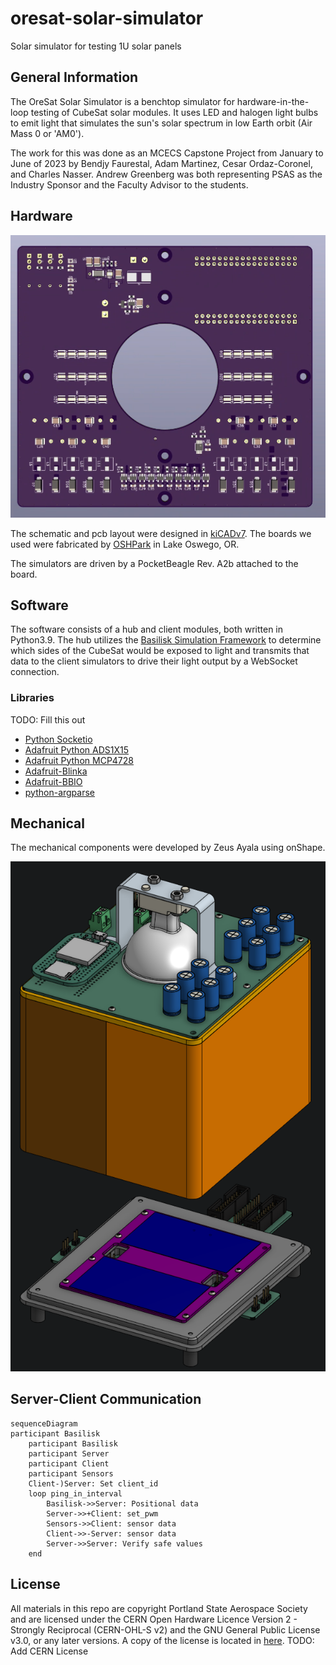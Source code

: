 # oresat-solar-simulator

Solar simulator for testing 1U solar panels

## General Information

The OreSat Solar Simulator is a benchtop simulator for hardware-in-the-loop testing of CubeSat solar modules. It uses LED and halogen light bulbs to emit light that simulates the sun's solar spectrum in low Earth orbit (Air Mass 0 or 'AM0').

The work for this was done as an MCECS Capstone Project from January to June of 2023 by Bendjy Faurestal, Adam Martinez, Cesar Ordaz-Coronel, and Charles Nasser. Andrew Greenberg was both representing PSAS as the Industry Sponsor and the Faculty Advisor to the students.

## Hardware

![boardlayout](board-render.png)

The schematic and pcb layout were designed in [kiCADv7](https://www.kicad.org/download/). The boards we used were fabricated by [OSHPark](https://oshpark.com/) in Lake Oswego, OR.

The simulators are driven by a PocketBeagle Rev. A2b attached to the board.

## Software

The software consists of a hub and client modules, both written in Python3.9. The hub utilizes the [Basilisk Simulation Framework](http://hanspeterschaub.info/basilisk/) to determine which sides of the CubeSat would be exposed to light and transmits that data to the client simulators to drive their light output by a WebSocket connection.

### Libraries

TODO: Fill this out
* [Python Socketio](https://python-socketio.readthedocs.io/en/latest/server.html#installation)
* [Adafruit Python ADS1X15](https://github.com/Ayush2309/Adafruit_ADS)
* [Adafruit Python MCP4728](https://github.com/adafruit/Adafruit_CircuitPython_MCP4728)
* [Adafruit-Blinka](https://github.com/adafruit/circuitpython)
* [Adafruit-BBIO](https://github.com/adafruit/adafruit-beaglebone-io-python)
* [python-argparse](https://docs.python.org/3/library/argparse.html)

## Mechanical

The mechanical components were developed by Zeus Ayala using onShape.

![housing](housing-render.png)

## Server-Client Communication

```mermaid
sequenceDiagram
participant Basilisk
    participant Basilisk
    participant Server
    participant Client
    participant Sensors
    Client-)Server: Set client_id
    loop ping_in_interval
        Basilisk->>Server: Positional data        
        Server->>+Client: set_pwm
        Sensors->>Client: sensor data
        Client->>-Server: sensor data
        Server->>Server: Verify safe values
    end
```

## License

All materials in this repo are copyright Portland State Aerospace Society and are licensed under the CERN Open Hardware Licence Version 2 -
Strongly Reciprocal (CERN-OHL-S v2) and the GNU General Public License v3.0, or any later versions. A copy of the license is located in [here](LICENSE.md). TODO: Add CERN License

